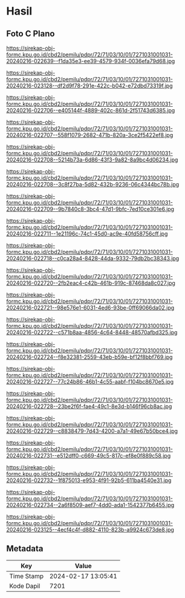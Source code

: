# Hasil

## Foto C Plano

https://sirekap-obj-formc.kpu.go.id/cbd2/pemilu/pdpr/72/71/03/10/01/7271031001031-20240216-022639--f1da35e3-ee39-4579-934f-0036efa79d68.jpg

https://sirekap-obj-formc.kpu.go.id/cbd2/pemilu/pdpr/72/71/03/10/01/7271031001031-20240216-023128--df2d9f78-291e-422c-b042-e72dbd73319f.jpg

https://sirekap-obj-formc.kpu.go.id/cbd2/pemilu/pdpr/72/71/03/10/01/7271031001031-20240216-022706--e405144f-4889-402c-861d-2f51743d6385.jpg

https://sirekap-obj-formc.kpu.go.id/cbd2/pemilu/pdpr/72/71/03/10/01/7271031001031-20240216-022707--558f1079-2682-471b-820a-3ce2f5422ef8.jpg

https://sirekap-obj-formc.kpu.go.id/cbd2/pemilu/pdpr/72/71/03/10/01/7271031001031-20240216-022708--5214b73a-6d86-43f3-9a82-8a9bc4d06234.jpg

https://sirekap-obj-formc.kpu.go.id/cbd2/pemilu/pdpr/72/71/03/10/01/7271031001031-20240216-022708--3c8f27ba-5d82-432b-9236-06c4344bc78b.jpg

https://sirekap-obj-formc.kpu.go.id/cbd2/pemilu/pdpr/72/71/03/10/01/7271031001031-20240216-022709--9b7840c8-3bc4-47d1-9bfc-7ed10ce301e6.jpg

https://sirekap-obj-formc.kpu.go.id/cbd2/pemilu/pdpr/72/71/03/10/01/7271031001031-20240216-022711--1e21196c-74c1-45d0-ac9e-40fd58756cff.jpg

https://sirekap-obj-formc.kpu.go.id/cbd2/pemilu/pdpr/72/71/03/10/01/7271031001031-20240216-022718--c0ca28a4-8428-44da-9332-79db2bc38343.jpg

https://sirekap-obj-formc.kpu.go.id/cbd2/pemilu/pdpr/72/71/03/10/01/7271031001031-20240216-022720--2fb2eac4-c42b-461b-919c-87468da8c027.jpg

https://sirekap-obj-formc.kpu.go.id/cbd2/pemilu/pdpr/72/71/03/10/01/7271031001031-20240216-022721--98e576e1-6031-4ed6-93be-0ff69066da02.jpg

https://sirekap-obj-formc.kpu.go.id/cbd2/pemilu/pdpr/72/71/03/10/01/7271031001031-20240216-022722--c571b8aa-4856-4c64-8448-48570afbd325.jpg

https://sirekap-obj-formc.kpu.go.id/cbd2/pemilu/pdpr/72/71/03/10/01/7271031001031-20240216-022724--f8e32381-2559-43eb-b59e-bf12f8bbf769.jpg

https://sirekap-obj-formc.kpu.go.id/cbd2/pemilu/pdpr/72/71/03/10/01/7271031001031-20240216-022727--77c24b86-46b1-4c55-aabf-f104bc8670e5.jpg

https://sirekap-obj-formc.kpu.go.id/cbd2/pemilu/pdpr/72/71/03/10/01/7271031001031-20240216-022728--23be2f6f-fae4-49c1-8e3d-b146f96cb8ac.jpg

https://sirekap-obj-formc.kpu.go.id/cbd2/pemilu/pdpr/72/71/03/10/01/7271031001031-20240216-022729--c8838479-7d43-4200-a7a1-49e67b50bce4.jpg

https://sirekap-obj-formc.kpu.go.id/cbd2/pemilu/pdpr/72/71/03/10/01/7271031001031-20240216-022731--e512dff0-c669-49c5-817c-ef8e0f889c58.jpg

https://sirekap-obj-formc.kpu.go.id/cbd2/pemilu/pdpr/72/71/03/10/01/7271031001031-20240216-022732--1f875013-e953-4f91-92b5-611ba4540e31.jpg

https://sirekap-obj-formc.kpu.go.id/cbd2/pemilu/pdpr/72/71/03/10/01/7271031001031-20240216-022734--2a6f8509-aef7-4dd0-ada1-1542377b6455.jpg

https://sirekap-obj-formc.kpu.go.id/cbd2/pemilu/pdpr/72/71/03/10/01/7271031001031-20240216-023125--4ecf4c4f-d882-4110-823b-a9924c673de8.jpg


## Metadata

| Key        | Value               |
| ---------- | ------------------- |
| Time Stamp | 2024-02-17 13:05:41 |
| Kode Dapil | 7201                |



